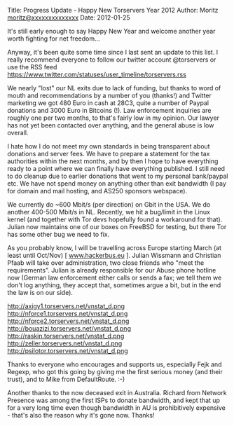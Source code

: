 Title:  Progress Update - Happy New Torservers Year 2012
Author: Moritz <moritz@xxxxxxxxxxxxxx>
Date: 2012-01-25


It's still early enough to say Happy New Year and welcome another year
worth fighting for net freedom...

Anyway, it's been quite some time since I last sent an update to this
list. I really recommend everyone to follow our twitter account
@torservers or use the RSS feed
<https://www.twitter.com/statuses/user_timeline/torservers.rss>

We nearly "lost" our NL exits due to lack of funding, but thanks to word
of mouth and recommendations by a number of you (thanks!) and Twitter
marketing we got 480 Euro in cash at 28C3, quite a number of Paypal
donations and 3000 Euro in Bitcoins (!). Law enforcement inquiries are
roughly one per two months, to that's fairly low in my opinion. Our
lawyer has not yet been contacted over anything, and the general abuse
is low overall.

I hate how I do not meet my own standards in being transparent about
donations and server fees. We have to prepare a statement for the tax
authorities within the next months, and by then I hope to have
everything ready to a point where we can finally have everything
published. I still need to do cleanup due to earlier donations that went
to my personal bank/paypal etc. We have not spend money on anything
other than exit bandwidth (I pay for domain and mail hosting, and AS250
sponsors webspace).

We currently do ~600 Mbit/s (per direction) on Gbit in the USA. We do
another 400-500 Mbit/s in NL. Recently, we hit a bug/limit in the Linux
kernel (and together with Tor devs hopefully found a workaround for
that). Julian now maintains one of our boxes on FreeBSD for testing, but
there Tor has some other bug we need to fix.

As you probably know, I will be travelling across Europe starting March
(at least until Oct/Nov) [ www.hackerbus.eu ]. Julian Wissmann and
Christian Pfaab will take over administration, two close friends who
"meet the requirements". Julian is already responsible for our Abuse
phone hotline now (German law enforcement either calls or sends a fax;
we tell them we don't log anything, they accept that, sometimes argue a
bit, but in the end the law is on our side).

<http://axigy1.torservers.net/vnstat_d.png>
<http://nforce1.torservers.net/vnstat_d.png>
<http://nforce2.torservers.net/vnstat_d.png>
<http://bouazizi.torservers.net/vnstat_d.png>
<http://raskin.torservers.net/vnstat_d.png>
<http://zeller.torservers.net/vnstat_d.png>
<http://psilotor.torservers.net/vnstat_d.png>

Thanks to everyone who encourages and supports us, especially Fejk and
Regexp, who got this going by giving me the first serious money (and
their trust), and to Mike from DefaultRoute. :-)

Another thanks to the now deceased exit in Australia. Richard from
Network Presence was among the first ISPs to donate bandwidth, and kept
that up for a very long time even though bandwidth in AU is
prohibitively expensive - that's also the reason why it's gone now. Thanks!
